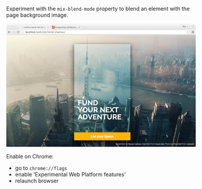 Experiment with the `mix-blend-mode` property to blend an element with the page background image.

![screenshot](screenshot.jpg)

Enable on Chrome:
- go to `chrome://flags`
- enable 'Experimental Web Platform features'
- relaunch browser
